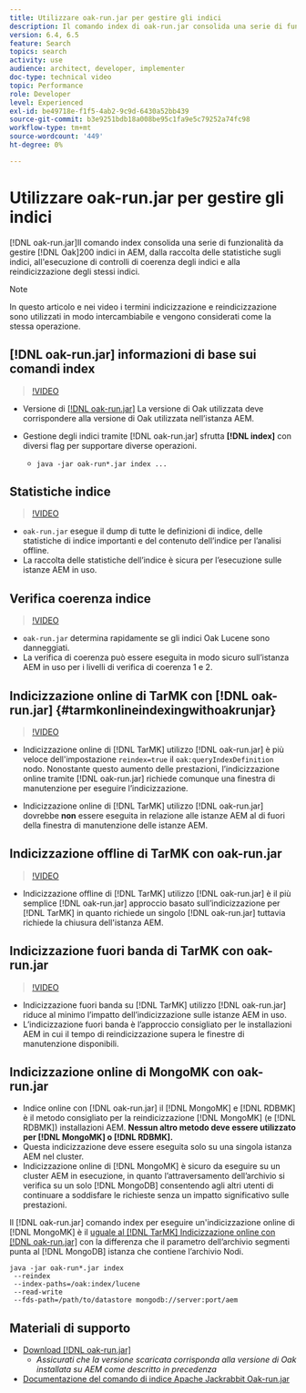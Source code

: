 ```yaml
---
title: Utilizzare oak-run.jar per gestire gli indici
description: Il comando index di oak-run.jar consolida una serie di funzioni per la gestione degli indici Oak in AEM, dalla raccolta delle statistiche sugli indici all'esecuzione di controlli di coerenza degli indici e alla reindicizzazione degli stessi indici.
version: 6.4, 6.5
feature: Search
topics: search
activity: use
audience: architect, developer, implementer
doc-type: technical video
topic: Performance
role: Developer
level: Experienced
exl-id: be49718e-f1f5-4ab2-9c9d-6430a52bb439
source-git-commit: b3e9251bdb18a008be95c1fa9e5c79252a74fc98
workflow-type: tm+mt
source-wordcount: '449'
ht-degree: 0%

---
```


# Utilizzare oak-run.jar per gestire gli indici

[!DNL oak-run.jar]Il comando index consolida una serie di funzionalità da gestire [!DNL Oak]200 indici in AEM, dalla raccolta delle statistiche sugli indici, all&#39;esecuzione di controlli di coerenza degli indici e alla reindicizzazione degli stessi indici.

>[!NOTE]
>
>In questo articolo e nei video i termini indicizzazione e reindicizzazione sono utilizzati in modo intercambiabile e vengono considerati come la stessa operazione.

## [!DNL oak-run.jar] informazioni di base sui comandi index

>[!VIDEO](https://video.tv.adobe.com/v/21475?quality=12&learn=on)

* Versione di [[!DNL oak-run.jar]](https://repository.apache.org/service/local/artifact/maven/redirect?r=releases&amp;g=org.apache.jackrabbit&amp;a=oak-run&amp;v=1.8.0) La versione di Oak utilizzata deve corrispondere alla versione di Oak utilizzata nell’istanza AEM.
* Gestione degli indici tramite [!DNL oak-run.jar] sfrutta **[!DNL index]** con diversi flag per supportare diverse operazioni.

   * `java -jar oak-run*.jar index ...`

## Statistiche indice

>[!VIDEO](https://video.tv.adobe.com/v/21477?quality=12&learn=on)

* `oak-run.jar` esegue il dump di tutte le definizioni di indice, delle statistiche di indice importanti e del contenuto dell’indice per l’analisi offline.
* La raccolta delle statistiche dell’indice è sicura per l’esecuzione sulle istanze AEM in uso.

## Verifica coerenza indice

>[!VIDEO](https://video.tv.adobe.com/v/21476?quality=12&learn=on)

* `oak-run.jar` determina rapidamente se gli indici Oak Lucene sono danneggiati.
* La verifica di coerenza può essere eseguita in modo sicuro sull’istanza AEM in uso per i livelli di verifica di coerenza 1 e 2.

## Indicizzazione online di TarMK con [!DNL oak-run.jar] {#tarmkonlineindexingwithoakrunjar}

>[!VIDEO](https://video.tv.adobe.com/v/21479?quality=12&learn=on)

* Indicizzazione online di [!DNL TarMK] utilizzo [!DNL oak-run.jar] è più veloce dell&#39;impostazione `reindex=true` il `oak:queryIndexDefinition` nodo. Nonostante questo aumento delle prestazioni, l’indicizzazione online tramite [!DNL oak-run.jar] richiede comunque una finestra di manutenzione per eseguire l’indicizzazione.

* Indicizzazione online di [!DNL TarMK] utilizzo [!DNL oak-run.jar] dovrebbe **non** essere eseguita in relazione alle istanze AEM al di fuori della finestra di manutenzione delle istanze AEM.

## Indicizzazione offline di TarMK con oak-run.jar

>[!VIDEO](https://video.tv.adobe.com/v/21478?quality=12&learn=on)

* Indicizzazione offline di [!DNL TarMK] utilizzo [!DNL oak-run.jar] è il più semplice [!DNL oak-run.jar] approccio basato sull’indicizzazione per [!DNL TarMK] in quanto richiede un singolo [!DNL oak-run.jar] tuttavia richiede la chiusura dell&#39;istanza AEM.

## Indicizzazione fuori banda di TarMK con oak-run.jar

>[!VIDEO](https://video.tv.adobe.com/v/21480?quality=12&learn=on)

* Indicizzazione fuori banda su [!DNL TarMK] utilizzo [!DNL oak-run.jar] riduce al minimo l’impatto dell’indicizzazione sulle istanze AEM in uso.
* L’indicizzazione fuori banda è l’approccio consigliato per le installazioni AEM in cui il tempo di reindicizzazione supera le finestre di manutenzione disponibili.

## Indicizzazione online di MongoMK con oak-run.jar

* Indice online con [!DNL oak-run.jar] il [!DNL MongoMK] e [!DNL RDBMK] è il metodo consigliato per la reindicizzazione [!DNL MongoMK] (e [!DNL RDBMK]) installazioni AEM. **Nessun altro metodo deve essere utilizzato per [!DNL MongoMK] o [!DNL RDBMK].**
* Questa indicizzazione deve essere eseguita solo su una singola istanza AEM nel cluster.
* Indicizzazione online di [!DNL MongoMK] è sicuro da eseguire su un cluster AEM in esecuzione, in quanto l’attraversamento dell’archivio si verifica su un solo [!DNL MongoDB] consentendo agli altri utenti di continuare a soddisfare le richieste senza un impatto significativo sulle prestazioni.

Il [!DNL oak-run.jar] comando index per eseguire un&#39;indicizzazione online di [!DNL MongoMK] è il [uguale al [!DNL TarMK] Indicizzazione online con [!DNL oak-run.jar]](#tarmkonlineindexingwithoakrunjar) con la differenza che il parametro dell’archivio segmenti punta al [!DNL MongoDB] istanza che contiene l’archivio Nodi.

```
java -jar oak-run*.jar index
 --reindex
 --index-paths=/oak:index/lucene
 --read-write
 --fds-path=/path/to/datastore mongodb://server:port/aem
```

## Materiali di supporto

* [Download [!DNL oak-run.jar]](https://repository.apache.org/#nexus-search;gav~org.apache.jackrabbit~oak-run~~~~kw,versionexpand)
   * *Assicurati che la versione scaricata corrisponda alla versione di Oak installata su AEM come descritto in precedenza*
* [Documentazione del comando di indice Apache Jackrabbit Oak-run.jar](https://jackrabbit.apache.org/oak/docs/query/oak-run-indexing.html)
